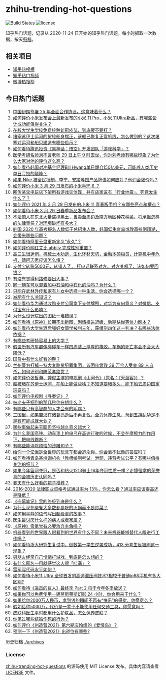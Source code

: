 # zhihu-trending-hot-questions

[![Build Status](https://github.com/justjavac/zhihu-trending-hot-questions/workflows/ci/badge.svg?branch=master)](https://github.com/justjavac/zhihu-trending-hot-questions/actions)
[![license](https://img.shields.io/github/license/justjavac/zhihu-trending-hot-questions)](https://github.com/justjavac/zhihu-trending-hot-questions/blob/master/LICENSE)

知乎热门话题，记录从 2020-11-24 日开始的知乎热门话题。每小时抓取一次数据，按天[归档](./archives)。

## 相关项目

- [知乎热搜榜](https://github.com/justjavac/zhihu-trending-top-search)
- [知乎热门视频](https://github.com/justjavac/zhihu-trending-hot-video)
- [微博热搜榜](https://github.com/justjavac/weibo-trending-hot-search)

## 今日热门话题

<!-- BEGIN -->
<!-- 最后更新时间 Tue Mar 30 2021 03:03:13 GMT+0800 (China Standard Time) -->
1. [中国伊朗签署 25 年全面合作协议，这意味着什么？](https://www.zhihu.com/question/409693519)
1. [如何评价小米发布会上最新发布的小米 11 Pro、小米 11Ultra新品，有哪些设计或功能值得关注？](https://www.zhihu.com/question/451810546)
1. [在校大学生学校免费接种新冠疫苗，到底要不要打？](https://www.zhihu.com/question/447174102)
1. [堵塞苏伊士运河的货轮船身摆正，该船已恢复正常航线，怎么做到的？这次堵塞对运河和船只建造有哪些启示？](https://www.zhihu.com/question/451841669)
1. [如何看待腾讯投资《黑神话：悟空》开发团队「游戏科学」？](https://www.zhihu.com/question/451911009)
1. [医学考研名师刘不言老师 29 日上午 9 时去世，你对刘老师有哪些印象？为什么大家对他的评价这么高？](https://www.zhihu.com/question/451858460)
1. [如何看待韩国对冲基金经理Bill Hwang单日爆仓150亿美元，可能成人类历史单日亏损的颠峰？](https://www.zhihu.com/question/451765917)
1. [如果 Nike 被全民抵制，李宁、安踏等国产品牌该如何应对？他们会涨价吗？](https://www.zhihu.com/question/451194190)
1. [如何评价小米 3 月 29 日发布的小米手环 6 ？](https://www.zhihu.com/question/451923518)
1. [网传某宝电玩店下架所有游戏实体碟，并有店家说有「行业地震」，究竟发生什么了？](https://www.zhihu.com/question/451888962)
1. [如何评价 2021 年 3 月 29 日发布的小米 11 青春版手机？有哪些亮点和槽点？](https://www.zhihu.com/question/451833908)
1. [如何看待小米 3 月 29 日春季新品发布会？](https://www.zhihu.com/question/451916735)
1. [不法商人在东北大量盗挖黑土，售卖至周边及南方地区种花种菜，将承担怎样的法律责任？对环境破坏有多大？](https://www.zhihu.com/question/451394725)
1. [韩国 2020 年高考报名人数低于总招生人数，韩国低生育率或致高校倒闭潮，会带来哪些问题？](https://www.zhihu.com/question/451803760)
1. [如何看待阿里云盘重新定义“永久”？](https://www.zhihu.com/question/451158111)
1. [如何评价网红艾比 abbily 完成性别重置？](https://www.zhihu.com/question/451678664)
1. [高三生很迷惘，机械土木劝退，生化环材天坑，金融本硕柜员，计算机中年危机，请问志愿应该怎么填？](https://www.zhihu.com/question/451564768)
1. [支付宝转账5000元，转错人了， 打电话联系对方，对方关机了，该如何要回钱？](https://www.zhihu.com/question/351571558)
1. [有没有觉得利路修要出大事？](https://www.zhihu.com/question/450542660)
1. [同一辆车可以混着加中石油和中石化的油吗？为什么？](https://www.zhihu.com/question/27811416)
1. [只能在武林外传和家有儿女中选择一种生活，你会选择哪一个？](https://www.zhihu.com/question/448595247)
1. [减肥有什么冷知识？](https://www.zhihu.com/question/334673162)
1. [如何看待华为通过收购支付公司拿下支付牌照，对华为有何意义？对微信、支付宝有什么影响？](https://www.zhihu.com/question/451713711)
1. [为什么设计院出的图纸一堆错误？](https://www.zhihu.com/question/424426309)
1. [如何看待《原神》长期不出新图、剧情推进迟缓、后期枯燥等体力刷本？](https://www.zhihu.com/question/450099883)
1. [如何看待大学生酒后强奸女同学被判三年，获缓刑四年这一判决？有哪些法律依据？](https://www.zhihu.com/question/451718320)
1. [有哪些考研特容易上的大学？](https://www.zhihu.com/question/295853267)
1. [假设所有汽车都像碰碰车一样四周装上厚厚的橡胶，车祸的死亡率会不会大大降低？](https://www.zhihu.com/question/451276962)
1. [国货中有什么好看的鞋？](https://www.zhihu.com/question/278654959)
1. [兰州警方打掉一特大套路贷犯罪集团，该团伙曾致 39 万余人受害 89 人自杀，如何识别和防范套路贷？](https://www.zhihu.com/question/451697652)
1. [如何评价张哲瀚、龚俊主演的电视剧《山河令》（原名：《天涯客》）？](https://www.zhihu.com/question/445758475)
1. [船被堵在苏伊士运河，在船上能做些啥？不知道要堵多久，能下船去周边国家玩耍吗？](https://www.zhihu.com/question/451338897)
1. [如何评价电视剧《寻秦记》？](https://www.zhihu.com/question/25122708)
1. [被老夫子捆到的那几秒你在想什么？](https://www.zhihu.com/question/448745491)
1. [有哪些只有高智商的人才会有的毛病？](https://www.zhihu.com/question/301999320)
1. [三国里，如果蜀汉在诸葛亮逝后不再北伐，全力休养生息，苟到五胡乱华是不是有可能成就大业？](https://www.zhihu.com/question/450831136)
1. [哪些事做起来无聊但坚持越久意义越大？](https://www.zhihu.com/question/25365330)
1. [为什么我国高铁、动车顶上的电弓在高速行驶的时候，不会在摩擦力的作用下，把电线蹭断？](https://www.zhihu.com/question/293119115)
1. [有哪些能消除烦恼的沙雕句子？](https://www.zhihu.com/question/451692802)
1. [给你一个亿但是全世界的玩具车都会追杀你，你会毫不犹豫的答应吗？](https://www.zhihu.com/question/451645568)
1. [如何看待青岛某培训机构「教师编制考试」泄题，违背考试公平？有哪些值得关注的细节？](https://www.zhihu.com/question/451816020)
1. [如果今年篮网夺冠，是否和热火1213骑士16年夺冠性质一样？走捷径拿的荣誉真的会被历史认同吗？](https://www.zhihu.com/question/451812296)
1. [春天有什么好看的裙子推荐？](https://www.zhihu.com/question/449583429)
1. [2016-2020 法律职业资格考试通过率为 13%，你怎么看？通过率应该提高还是降低？](https://www.zhihu.com/question/451279745)
1. [《盗墓笔记》里的终极到底是什么？](https://www.zhihu.com/question/303391300)
1. [为什么现在聚餐大多数都是吃的火锅而不是炒菜？](https://www.zhihu.com/question/450776646)
1. [如何用平静的语气写出超级虐的故事？](https://www.zhihu.com/question/441470456)
1. [医生最讨厌什么样的病人或者家属？](https://www.zhihu.com/question/59500568)
1. [《原神》零氪党有必要放弃主角吗？](https://www.zhihu.com/question/451301481)
1. [机器看到的世界跟人眼看到的世界有什么不同？未来机器能够替代人眼进行工作吗？](https://www.zhihu.com/question/451360597)
1. [如何看待浙大研究生复试中，倒数第一学生逆袭成功，413 分考生反被刷这一现象？](https://www.zhihu.com/question/450960027)
1. [男朋友经常自己悄悄打游戏，到底是怎么想的？](https://www.zhihu.com/question/450289773)
1. [有什么网名一用就感觉这人很「哇塞」？](https://www.zhihu.com/question/446019130)
1. [雷军写代码水平如何？](https://www.zhihu.com/question/23832952)
1. [如何看待小米11 Ultra 全球首发的高透泄压阀技术?相较于普通ip68手机有多大区别?](https://www.zhihu.com/question/451709456)
1. [如何看待《进击的巨人》最终季 Part 2 将于今年冬季放送？](https://www.zhihu.com/question/451777277)
1. [如果你可以免费使用一辆劳斯莱斯幻影 24 小时，你会用来干什么？](https://www.zhihu.com/question/445380851)
1. [如果给你2000万人民币，拿到钱的瞬间不再有“快乐”的感觉，你愿意么？](https://www.zhihu.com/question/451036387)
1. [假如给你5000万，代价是一辈子不能使用任何交通工具，你愿意吗？](https://www.zhihu.com/question/447033541)
1. [皮肤科医生平时都用什么护肤品，怎么保养皮肤？](https://www.zhihu.com/question/266024316)
1. [你见过哪些结婚作死的行为？](https://www.zhihu.com/question/268605958)
1. [如何评价《创造营2021》第六期庆怜组的《爱情鸟》？](https://www.zhihu.com/question/451557224)
1. [预测一下《创造营2021》出道位有哪些?](https://www.zhihu.com/question/445054684)
<!-- END -->

历史归档 [./archives](./archives)

### License

[zhihu-trending-hot-questions](https://github.com/justjavac/zhihu-trending-hot-questions) 的源码使用 MIT License 发布。具体内容请查看 [LICENSE](./LICENSE) 文件。
